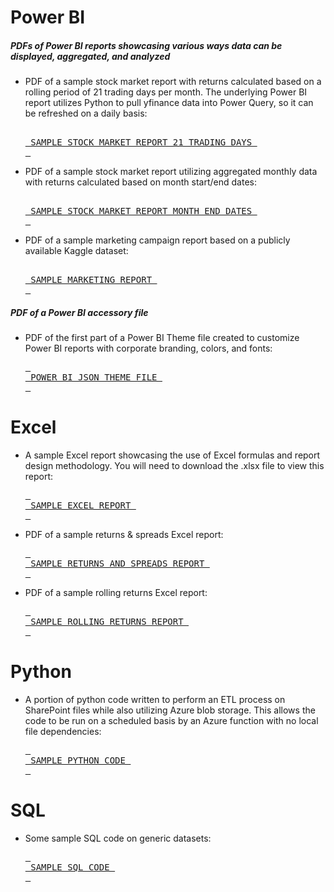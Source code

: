 # Power BI
##### PDFs of Power BI reports showcasing various ways data can be displayed, aggregated, and analyzed

* PDF of a sample stock market report with returns calculated based on a rolling period of 21 trading days per month. The underlying Power BI report utilizes Python to pull yfinance data into Power Query, so it can be refreshed on a daily basis:

  [<kbd> <br> SAMPLE STOCK MARKET REPORT 21 TRADING DAYS <br> </kbd>](https://github.com/data-analytics-bi-pro/sample_portfolio/blob/main/Power_BI/Sample_Power_BI_Stock_Market_Report_Daily.pdf)

* PDF of a sample stock market report utilizing aggregated monthly data with returns calculated based on month start/end dates:

  [<kbd> <br> SAMPLE STOCK MARKET REPORT MONTH END DATES <br> </kbd>](https://github.com/data-analytics-bi-pro/sample_portfolio/blob/main/Power_BI/Sample_Power_BI_Stock_Market_Report_Monthly.pdf)

* PDF of a sample marketing campaign report based on a publicly available Kaggle dataset:

  [<kbd> <br> SAMPLE MARKETING REPORT <br> </kbd>](https://github.com/data-analytics-bi-pro/sample_portfolio/blob/main/Power_BI/Sample_Marketing_Campaign_Report.pdf)

##### PDF of a Power BI accessory file
* PDF of the first part of a Power BI Theme file created to customize Power BI reports with corporate branding, colors, and fonts:
  
  [<kbd> <br> POWER BI JSON THEME FILE <br> </kbd>](https://github.com/data-analytics-bi-pro/sample_portfolio/blob/main/Power_BI/Customizable_PowerBI_Theme_JSON_Code.pdf)

# Excel
* A sample Excel report showcasing the use of Excel formulas and report design methodology. You will need to download the .xlsx file to view this report:

  [<kbd> <br> SAMPLE EXCEL REPORT <br> </kbd>](https://github.com/data-analytics-bi-pro/sample_portfolio/blob/main/Excel/Sample_Excel_Stock_Market_Report.xlsx)
  
* PDF of a sample returns & spreads Excel report:
  
  [<kbd> <br> SAMPLE RETURNS AND SPREADS REPORT <br> </kbd>](https://github.com/data-analytics-bi-pro/sample_portfolio/blob/main/Excel/Sample_Excel_Stock_Market_Returns_Spreads_Report.pdf)
  
* PDF of a sample rolling returns Excel report:

  [<kbd> <br> SAMPLE ROLLING RETURNS REPORT <br> </kbd>](https://github.com/data-analytics-bi-pro/sample_portfolio/blob/main/Excel/Sample_Excel_Stock_Market_Rolling_Returns_Report.pdf)

# Python
* A portion of python code written to perform an ETL process on SharePoint files while also utilizing Azure blob storage. This allows the code to be run on a scheduled basis by an Azure function with no local file dependencies:

  [<kbd> <br> SAMPLE PYTHON CODE <br> </kbd>](https://github.com/data-analytics-bi-pro/sample_portfolio/blob/main/Python/sample_part_of_python_azure_etl_process.py)

# SQL
* Some sample SQL code on generic datasets:
  
  [<kbd> <br> SAMPLE SQL CODE <br> </kbd>](https://github.com/data-analytics-bi-pro/sample_portfolio/blob/main/SQL/Sample_SQL_Code.sql)
